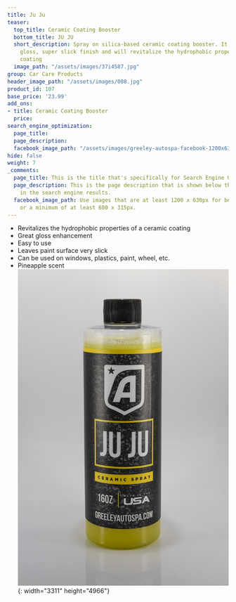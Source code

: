 ```yaml
---
title: Ju Ju
teaser:
  top_title: Ceramic Coating Booster
  bottom_title: JU JU
  short_description: Spray on silica-based ceramic coating booster. It adds a high
    gloss, super slick finish and will revitalize the hydrophobic properties of a
    coating
  image_path: "/assets/images/37i4587.jpg"
group: Car Care Products
header_image_path: "/assets/images/008.jpg"
product_id: 107
base_price: '23.99'
add_ons:
- title: Ceramic Coating Booster
  price: 
search_engine_optimization:
  page_title: 
  page_description: 
  facebook_image_path: "/assets/images/greeley-autospa-facebook-1200x630.png"
hide: false
weight: 7
_comments:
  page_title: This is the title that's specifically for Search Engine Optimization.
  page_description: This is the page description that is shown below the page title
    in the search engine results.
  facebook_image_path: Use images that are at least 1200 x 630px for best results
    or a minimum of at least 600 x 315px.
---
```


* Revitalizes the hydrophobic properties of a ceramic coating
* Great gloss enhancement
* Easy to use
* Leaves paint surface very slick
* Can be used on windows, plastics, paint, wheel, etc.
* Pineapple scent![](/assets/images/37i4587.jpg){: width="3311" height="4966"}
